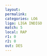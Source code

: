 ```yaml
---
layout: 
permalink: 
categories: LO6
liga: LIGA INDIGO
match: 5
local: RAP
r1: 0
r2: 0
out: DES
---
```

